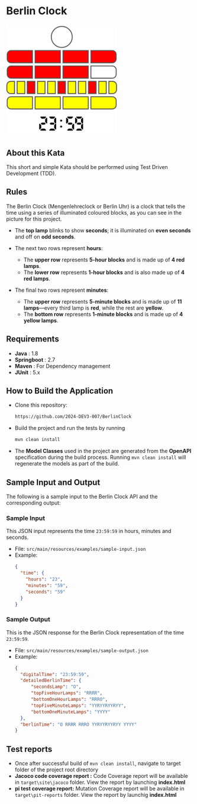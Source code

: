 # Berlin Clock
<img src="image/berlin-clock-image.png" alt="Berlin Clock" width="300" />

## About this Kata
This short and simple Kata should be performed using Test Driven Development (TDD).
## Rules
The Berlin Clock (Mengenlehreclock or Berlin Uhr) is a clock that tells the time using a series of illuminated coloured blocks, as you can see in the picture for this project.

- The **top lamp** blinks to show **seconds**; it is illuminated on **even seconds** and off on **odd seconds**.

- The next two rows represent **hours**:
    - The **upper row** represents **5-hour blocks** and is made up of **4 red lamps**.
    - The **lower row** represents **1-hour blocks** and is also made up of **4 red lamps**.

- The final two rows represent **minutes**:
    - The **upper row** represents **5-minute blocks** and is made up of **11 lamps**—every third lamp is **red**, while the rest are **yellow**.
    - The **bottom row** represents **1-minute blocks** and is made up of **4 yellow lamps**.

## Requirements

- **Java** : 1.8
- **Springboot** : 2.7
- **Maven** : For Dependency management
- **JUnit** : 5.x

## How to Build the Application

- Clone this repository:
   ```bash
   https://github.com/2024-DEV3-007/BerlinClock
- Build the project and run the tests by running
    ```bash
    mvn clean install
- The **Model Classes** used in the project are generated from the **OpenAPI** specification during the build process. Running `mvn clean install` will regenerate the models as part of the build.

## Sample Input and Output

The following is a sample input to the Berlin Clock API and the corresponding output:

### Sample Input
This JSON input represents the time `23:59:59` in hours, minutes and seconds.

- File: `src/main/resources/examples/sample-input.json`
- Example:
  ```json
  {
    "time": {
      "hours": "23",
      "minutes": "59",
      "seconds": "59"
    }
  }

### Sample Output
This is the JSON response for the Berlin Clock representation of the time `23:59:59`.

- File: `src/main/resources/examples/sample-output.json`
- Example:
  ```json
  {
    "digitalTime": "23:59:59",
    "detailedBerlinTime": {
        "secondsLamp": "O",
        "topFiveHourLamps": "RRRR",
        "bottomOneHourLamps": "RRRO",
        "topFiveMinuteLamps": "YYRYYRYYRYY",
        "bottomOneMinuteLamps": "YYYY"
    },
    "berlinTime": "O RRRR RRRO YYRYYRYYRYY YYYY"
  }
  
## Test reports

- Once after successful build of
  `mvn clean install`, navigate to target folder of the project root directory
- **Jacoco code coverage report :** Code Coverage report will be available in `target\site\jacoco` folder. View the report by launching **index.html**
- **pi test coverage report:** Mutation Coverage report will be available in `target\pit-reports` folder. View the report by launchig **index.html**